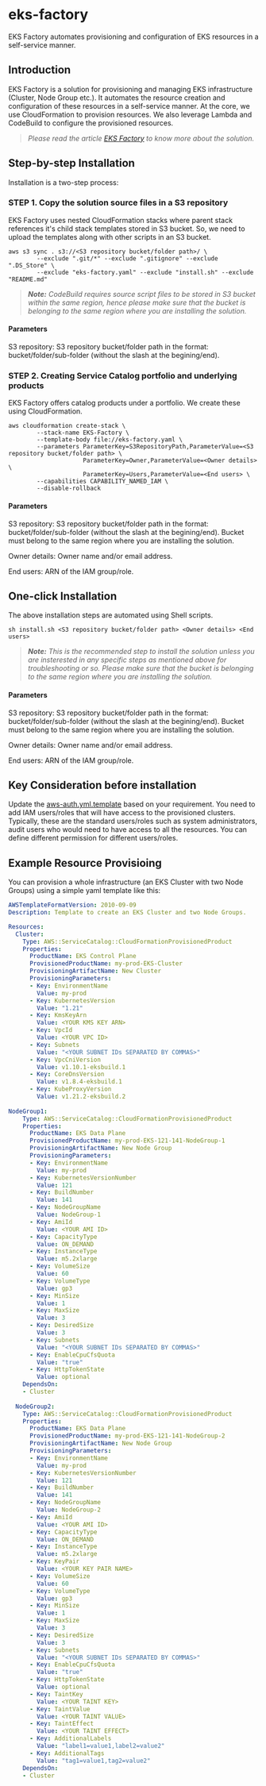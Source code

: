 # eks-factory
EKS Factory automates provisioning and configuration of EKS resources in a self-service manner.

## Introduction
EKS Factory is a solution for provisioning and managing EKS infrastructure (Cluster, Node Group etc.). It automates the resource creation and configuration of these resources in a self-service manner. At the core, we use CloudFormation to provision resources. We also leverage Lambda and CodeBuild to configure the provisioned resources.

> _Please read the article [EKS Factory](https://medium.com/p/372bce839d7/edit) to know more about the solution._

## Step-by-step Installation
Installation is a two-step process:

### STEP 1. Copy the solution source files in a S3 repository
EKS Factory uses nested CloudFormation stacks where parent stack references it's child stack templates stored in S3 bucket. So, we need to upload the templates along with other scripts in an S3 bucket.

```shell
aws s3 sync . s3://<S3 repository bucket/folder path>/ \
        --exclude ".git/*" --exclude ".gitignore" --exclude ".DS_Store" \
        --exclude "eks-factory.yaml" --exclude "install.sh" --exclude "README.md"
```

> _**Note:** CodeBuild requires source script files to be stored in S3 bucket within the same region, hence please make sure that the bucket is belonging to the same region where you are installing the solution._

#### Parameters
S3 repository: S3 repository bucket/folder path in the format: bucket/folder/sub-folder (without the slash at the begining/end).

### STEP 2. Creating Service Catalog portfolio and underlying products
EKS Factory offers catalog products under a portfolio. We create these using CloudFormation.

```shell
aws cloudformation create-stack \
        --stack-name EKS-Factory \
        --template-body file://eks-factory.yaml \
        --parameters ParameterKey=S3RepositoryPath,ParameterValue=<S3 repository bucket/folder path> \
                     ParameterKey=Owner,ParameterValue=<Owner details> \
                     ParameterKey=Users,ParameterValue=<End users> \
        --capabilities CAPABILITY_NAMED_IAM \
        --disable-rollback
```

#### Parameters
S3 repository: S3 repository bucket/folder path in the format: bucket/folder/sub-folder (without the slash at the begining/end). Bucket must belong to the same region where you are installing the solution.

Owner details: Owner name and/or email address.

End users: ARN of the IAM group/role.

## One-click Installation
The above installation steps are automated using Shell scripts.

```shell
sh install.sh <S3 repository bucket/folder path> <Owner details> <End users>
```

> _**Note:** This is the recommended step to install the solution unless you are insterested in any specific steps as mentioned above for troubleshooting or so. Please make sure that the bucket is belonging to the same region where you are installing the solution._

#### Parameters
S3 repository: S3 repository bucket/folder path in the format: bucket/folder/sub-folder (without the slash at the begining/end). Bucket must belong to the same region where you are installing the solution.

Owner details: Owner name and/or email address.

End users: ARN of the IAM group/role.

## Key Consideration before installation
Update the [aws-auth.yml.template](build-scripts/aws-auth.yml.template) based on your requirement. You need to add IAM users/roles that will have access to the provisioned clusters. Typically, these are the standard users/roles such as system administrators, audit users who would need to have access to all the resources. You can define different permission for different users/roles.


## Example Resource Provisioing
You can provision a whole infrastructure (an EKS Cluster with two Node Groups) using a simple yaml template like this:

```yaml
AWSTemplateFormatVersion: 2010-09-09
Description: Template to create an EKS Cluster and two Node Groups.

Resources:
  Cluster:
    Type: AWS::ServiceCatalog::CloudFormationProvisionedProduct
    Properties:
      ProductName: EKS Control Plane
      ProvisionedProductName: my-prod-EKS-Cluster
      ProvisioningArtifactName: New Cluster
      ProvisioningParameters:
      - Key: EnvironmentName
        Value: my-prod
      - Key: KubernetesVersion
        Value: "1.21"
      - Key: KmsKeyArn
        Value: <YOUR KMS KEY ARN>
      - Key: VpcId
        Value: <YOUR VPC ID>
      - Key: Subnets
        Value: "<YOUR SUBNET IDs SEPARATED BY COMMAS>"
      - Key: VpcCniVersion
        Value: v1.10.1-eksbuild.1
      - Key: CoreDnsVersion
        Value: v1.8.4-eksbuild.1
      - Key: KubeProxyVersion
        Value: v1.21.2-eksbuild.2
        
NodeGroup1:
    Type: AWS::ServiceCatalog::CloudFormationProvisionedProduct
    Properties:
      ProductName: EKS Data Plane
      ProvisionedProductName: my-prod-EKS-121-141-NodeGroup-1
      ProvisioningArtifactName: New Node Group
      ProvisioningParameters:
      - Key: EnvironmentName
        Value: my-prod
      - Key: KubernetesVersionNumber
        Value: 121
      - Key: BuildNumber
        Value: 141
      - Key: NodeGroupName
        Value: NodeGroup-1
      - Key: AmiId
        Value: <YOUR AMI ID>
      - Key: CapacityType
        Value: ON_DEMAND
      - Key: InstanceType
        Value: m5.2xlarge
      - Key: VolumeSize
        Value: 60
      - Key: VolumeType
        Value: gp3
      - Key: MinSize
        Value: 1
      - Key: MaxSize
        Value: 3
      - Key: DesiredSize
        Value: 3
      - Key: Subnets
        Value: "<YOUR SUBNET IDs SEPARATED BY COMMAS>"
      - Key: EnableCpuCfsQuota
        Value: "true"
      - Key: HttpTokenState
        Value: optional
    DependsOn:
    - Cluster
  
  NodeGroup2:
    Type: AWS::ServiceCatalog::CloudFormationProvisionedProduct
    Properties:
      ProductName: EKS Data Plane
      ProvisionedProductName: my-prod-EKS-121-141-NodeGroup-2
      ProvisioningArtifactName: New Node Group
      ProvisioningParameters:
      - Key: EnvironmentName
        Value: my-prod
      - Key: KubernetesVersionNumber
        Value: 121
      - Key: BuildNumber
        Value: 141
      - Key: NodeGroupName
        Value: NodeGroup-2
      - Key: AmiId
        Value: <YOUR AMI ID>
      - Key: CapacityType
        Value: ON_DEMAND
      - Key: InstanceType
        Value: m5.2xlarge
      - Key: KeyPair
        Value: <YOUR KEY PAIR NAME>
      - Key: VolumeSize
        Value: 60
      - Key: VolumeType
        Value: gp3
      - Key: MinSize
        Value: 1
      - Key: MaxSize
        Value: 3
      - Key: DesiredSize
        Value: 3
      - Key: Subnets
        Value: "<YOUR SUBNET IDs SEPARATED BY COMMAS>"
      - Key: EnableCpuCfsQuota
        Value: "true"
      - Key: HttpTokenState
        Value: optional
      - Key: TaintKey
        Value: <YOUR TAINT KEY>
      - Key: TaintValue
        Value: <YOUR TAINT VALUE>
      - Key: TaintEffect
        Value: <YOUR TAINT EFFECT>
      - Key: AdditionalLabels
        Value: "label1=value1,label2=value2"
      - Key: AdditionalTags
        Value: "tag1=value1,tag2=value2"
    DependsOn:
    - Cluster
```